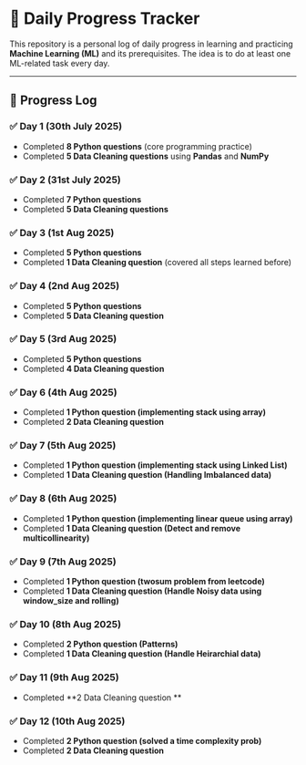 # 📘 Daily Progress Tracker  

This repository is a personal log of daily progress in learning and practicing **Machine Learning (ML)** and its prerequisites. The idea is to do at least one ML-related task every day.  

---

## 🚀 Progress Log  

### ✅ Day 1  (30th July 2025)
- Completed **8 Python questions** (core programming practice)  
- Completed **5 Data Cleaning questions** using **Pandas** and **NumPy**  

### ✅ Day 2  (31st July 2025)
- Completed **7 Python questions**  
- Completed **5 Data Cleaning questions**  

### ✅ Day 3  (1st Aug 2025)
- Completed **5 Python questions**  
- Completed **1 Data Cleaning question** (covered all steps learned before)  

### ✅ Day 4 (2nd Aug 2025)
- Completed **5 Python questions**  
- Completed **5 Data Cleaning question** 

### ✅ Day 5 (3rd Aug 2025)
- Completed **5 Python questions**  
- Completed **4 Data Cleaning question** 

### ✅ Day 6 (4th Aug 2025)
- Completed **1 Python question (implementing stack using array)**  
- Completed **2 Data Cleaning question** 

### ✅ Day 7 (5th Aug 2025)
- Completed **1 Python question (implementing stack using Linked List)**  
- Completed **1 Data Cleaning question (Handling Imbalanced data)** 

### ✅ Day 8 (6th Aug 2025)
- Completed **1 Python question (implementing linear queue using array)**  
- Completed **1 Data Cleaning question (Detect and remove multicollinearity)**

### ✅ Day 9 (7th Aug 2025)
- Completed **1 Python question (twosum problem from leetcode)**  
- Completed **1 Data Cleaning question (Handle Noisy data using window_size and rolling)**

### ✅ Day 10 (8th Aug 2025)
- Completed  **2 Python question (Patterns)**  
- Completed **1 Data Cleaning question (Handle Heirarchial data)** 

### ✅ Day 11 (9th Aug 2025)
- Completed **2 Data Cleaning question **

### ✅ Day 12 (10th Aug 2025)
- Completed  **2 Python question (solved a time complexity prob)**  
- Completed **2 Data Cleaning question** 
